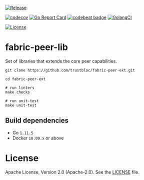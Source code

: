 [![Release](https://img.shields.io/github/release/trustbloc/fabric-peer-ext.svg?style=flat-square)](https://github.com/trustbloc/fabric-peer-ext/releases/latest)

[![codecov](https://codecov.io/gh/trustbloc/fabric-peer-ext/branch/master/graph/badge.svg)](https://codecov.io/gh/trustbloc/fabric-peer-ext)
[![Go Report Card](https://goreportcard.com/badge/github.com/trustbloc/fabric-peer-ext?style=flat-square)](https://goreportcard.com/report/github.com/trustbloc/fabric-peer-ext)
[![codebeat badge](https://codebeat.co/badges/fad74203-ae47-4acf-a0be-dc22696df874)](https://codebeat.co/projects/github-com-trustbloc-fabric-peer-ext-master)
[![GolangCI](https://golangci.com/badges/github.com/trustbloc/fabric-peer-ext.svg)](https://golangci.com/r/github.com/trustbloc/fabric-peer-ext)

[![License](https://img.shields.io/badge/License-Apache%202.0-blue.svg)](https://raw.githubusercontent.com/trustbloc/fabric-peer-ext/master/LICENSE)

# fabric-peer-lib
Set of libraries that extends the core peer capabilities.

```
git clone https://github.com/trustbloc/fabric-peer-ext.git

cd fabric-peer-ext

# run linters
make checks

# run unit-test
make unit-test
```

## Build dependencies

* Go `1.11.5`
* Docker `18.09.x` or above

# License
Apache License, Version 2.0 (Apache-2.0). See the [LICENSE](LICENSE) file.